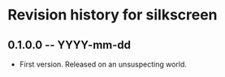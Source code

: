 # Revision history for silkscreen

## 0.1.0.0 -- YYYY-mm-dd

* First version. Released on an unsuspecting world.
